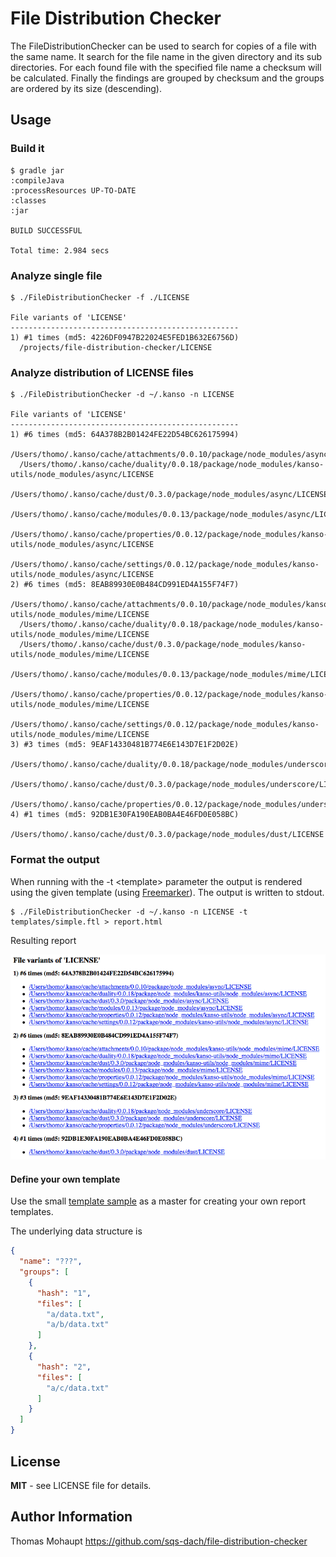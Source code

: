 File Distribution Checker
=====

The FileDistributionChecker can be used to search for copies of a file with the same name. It search for the file name in the given directory and its sub directories. For each found file with the specified file name a checksum will be calculated. Finally the findings are grouped by checksum and the groups are ordered by its size (descending).


Usage
-------
### Build it

    $ gradle jar
    :compileJava
    :processResources UP-TO-DATE
    :classes
    :jar

    BUILD SUCCESSFUL

    Total time: 2.984 secs

### Analyze single file

    $ ./FileDistributionChecker -f ./LICENSE

    File variants of 'LICENSE'
    ---------------------------------------------------
    1) #1 times (md5: 4226DF0947B22024E5FED1B632E6756D)
      /projects/file-distribution-checker/LICENSE

### Analyze distribution of LICENSE files

    $ ./FileDistributionChecker -d ~/.kanso -n LICENSE

    File variants of 'LICENSE'
    ---------------------------------------------------
    1) #6 times (md5: 64A378B2B01424FE22D54BC626175994)
      /Users/thomo/.kanso/cache/attachments/0.0.10/package/node_modules/async/LICENSE
      /Users/thomo/.kanso/cache/duality/0.0.18/package/node_modules/kanso-utils/node_modules/async/LICENSE
      /Users/thomo/.kanso/cache/dust/0.3.0/package/node_modules/async/LICENSE
      /Users/thomo/.kanso/cache/modules/0.0.13/package/node_modules/async/LICENSE
      /Users/thomo/.kanso/cache/properties/0.0.12/package/node_modules/kanso-utils/node_modules/async/LICENSE
      /Users/thomo/.kanso/cache/settings/0.0.12/package/node_modules/kanso-utils/node_modules/async/LICENSE
    2) #6 times (md5: 8EAB89930E0B484CD991ED4A155F74F7)
      /Users/thomo/.kanso/cache/attachments/0.0.10/package/node_modules/kanso-utils/node_modules/mime/LICENSE
      /Users/thomo/.kanso/cache/duality/0.0.18/package/node_modules/kanso-utils/node_modules/mime/LICENSE
      /Users/thomo/.kanso/cache/dust/0.3.0/package/node_modules/kanso-utils/node_modules/mime/LICENSE
      /Users/thomo/.kanso/cache/modules/0.0.13/package/node_modules/mime/LICENSE
      /Users/thomo/.kanso/cache/properties/0.0.12/package/node_modules/kanso-utils/node_modules/mime/LICENSE
      /Users/thomo/.kanso/cache/settings/0.0.12/package/node_modules/kanso-utils/node_modules/mime/LICENSE
    3) #3 times (md5: 9EAF14330481B774E6E143D7E1F2D02E)
      /Users/thomo/.kanso/cache/duality/0.0.18/package/node_modules/underscore/LICENSE
      /Users/thomo/.kanso/cache/dust/0.3.0/package/node_modules/underscore/LICENSE
      /Users/thomo/.kanso/cache/properties/0.0.12/package/node_modules/underscore/LICENSE
    4) #1 times (md5: 92DB1E30FA190EAB0BA4E46FD0E058BC)
      /Users/thomo/.kanso/cache/dust/0.3.0/package/node_modules/dust/LICENSE

### Format the output

When running with the -t &lt;template&gt; parameter the output is rendered using the given template (using [Freemarker](http://freemarker.org)). The output is written to stdout.

    $ ./FileDistributionChecker -d ~/.kanso -n LICENSE -t templates/simple.ftl > report.html

Resulting report

![Example HTML report](doc/htmlreport.png?raw=true "Example HTML report")

#### Define your own template

Use the small [template sample](src/main/dist/templates/simple.ftl) as a master for creating your own report templates.

The underlying data structure is

```json
{
  "name": "???",
  "groups": [
    {
      "hash": "1",
      "files": [
        "a/data.txt",
        "a/b/data.txt"
      ]
    },
    {
      "hash": "2",
      "files": [
        "a/c/data.txt"
      ]
    }
  ]
}
```

License
-------

**MIT** - see LICENSE file for details.

Author Information
------------------

Thomas Mohaupt https://github.com/sqs-dach/file-distribution-checker
